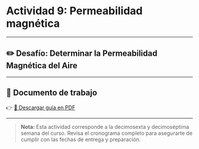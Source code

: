 # Actividad 9: Permeabilidad magnética

---

## ✏️ Desafío: Determinar la Permeabilidad Magnética del Aire

---

## 📄 Documento de trabajo

👉 [📎 Descargar guía en PDF](../FIEM/Permeability_Faraday.pdf)

---

> **Nota:** Esta actividad corresponde a la decimosexta y decimoséptima semana del curso. Revisa el cronograma completo para asegurarte de cumplir con las fechas de entrega y preparación.
